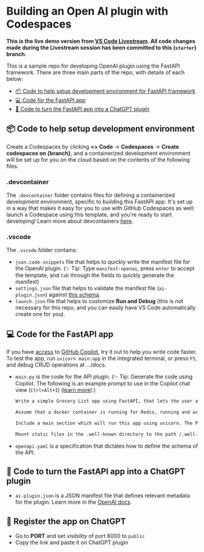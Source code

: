# Building an Open AI plugin with Codespaces

**This is the live demo version from [VS Code Livestream](https://www.youtube.com/watch?v%253DfPCjEbRpK1M%2526ab_channel%253DVisualStudioCode). All code changes made during the Livestream session has been committed to this (`starter`) branch.**

This is a sample repo for developing OpenAI plugin using the FastAPI framework. There are three main parts of the repo, with details of each below:
- [📦 Code to help setup development environment for FastAPI framework](#📦-code-to-help-setup-development-environment)
- [💻 Code for the FastAPI app](#💻-code-for-the-fastapi-app)
- [🧠 Code to turn the FastAPI app into a ChatGPT plugin](#🧠-code-to-turn-the-fastapi-app-into-a-chatgpt-plugin)

## 📦 Code to help setup development environment
Create a Codespaces by clicking **<> Code** -> **Codespaces** -> **Create codespaces on {branch}**, and a containerized development environment will be set up for you on the cloud based on the contents of the following files.

### **.devcontainer**
The `.devcontainer` folder contains files for defining a containerized development environment, specific to building this FastAPI app. It's set up in a way that makes it easy for you to use with GitHub Codespaces as well: launch a Codespace using this template, and you're ready to start developing! Learn more about devcontainers [here](https://containers.dev/).

### **.vscode**
The `.vscode` folder contains:
- `json.code-snippets` file that helps to quickly write the manifest file for the OpenAI plugin. (✨ Tip: Type `manifest-openai`, press `enter` to accept the template, and `tab` through the fields to quickly generate the manifest)
- `settings.json` file that helps to validate the manifest file (`ai-plugin.json`) against [this schema](https://github.com/minsa110/ai-plugin-schema/blob/main/ai-plugin-schema.json).
- `launch.json` file that helps to customize **Run and Debug** (this is not necessary for this repo, and you can easily have VS Code automatically create one for you).

## 💻 Code for the FastAPI app
If you have [access](https://code.visualstudio.com/blogs/2023/03/30/vscode-copilot#_getting-started-today) to [GitHub Copilot](https://github.com/features/copilot), try it out to help you write code faster. To test the app, run `uvicorn main:app` in the integrated terminal, or press `F5`, and debug CRUD operations at .../docs.

- `main.py` is the code for the API plugin. (✨ Tip: Generate the code using Copilot. The following is an example prompt to use in the Copilot chat view (`Ctrl+Alt+I`) ([learn more](https://code.visualstudio.com/blogs/2023/03/30/vscode-copilot#_embracing-the-chat-view)).)
   ```markdown
   Write a simple Grocery List app using FastAPI, that lets the user add grocery items, list their items without requiring quantity, list a specific item, and delete an item, ensuring that the app stores item_id for each item.

   Assume that a docker container is running for Redis, running and accessible at local host and port 6379. Make use of the Redis container for persisting data from the Grocery List app.

   Include a main section which will run this app using uvicorn. The Python module where I save this code will be called main.py.

   Mount static files in the .well-known directory to the path /.well-known, which should at minimum contain ai-plugin.json and openapi.yaml.
   ```
- `openapi.yaml` is a specification that dictates how to define the schema of the API.

## 🧠 Code to turn the FastAPI app into a ChatGPT plugin
- `ai-plugin.json` is a JSON manifest file that defines relevant metadata for the plugin. Learn more in the [OpenAI docs](https://platform.openai.com/docs/plugins/getting-started/plugin-manifest).

## 💬 Register the app on ChatGPT
- Go to **PORT** and set visibility of port 8000 to `public`
- Copy the link and paste it on ChatGPT plugin
